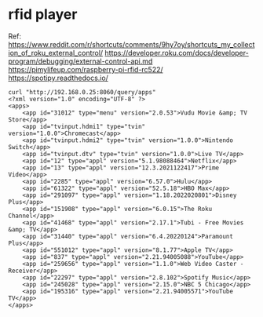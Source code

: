 # rfid player

Ref:
https://www.reddit.com/r/shortcuts/comments/9hy7oy/shortcuts_my_collection_of_roku_external_control/
https://developer.roku.com/docs/developer-program/debugging/external-control-api.md
https://pimylifeup.com/raspberry-pi-rfid-rc522/
https://spotipy.readthedocs.io/

```
curl "http://192.168.0.25:8060/query/apps"
<?xml version="1.0" encoding="UTF-8" ?>
<apps>
	<app id="31012" type="menu" version="2.0.53">Vudu Movie &amp; TV Store</app>
	<app id="tvinput.hdmi1" type="tvin" version="1.0.0">Chromecast</app>
	<app id="tvinput.hdmi2" type="tvin" version="1.0.0">Nintendo Switch</app>
	<app id="tvinput.dtv" type="tvin" version="1.0.0">Live TV</app>
	<app id="12" type="appl" version="5.1.98088464">Netflix</app>
	<app id="13" type="appl" version="12.3.2021122417">Prime Video</app>
	<app id="2285" type="appl" version="6.57.0">Hulu</app>
	<app id="61322" type="appl" version="52.5.18">HBO Max</app>
	<app id="291097" type="appl" version="1.18.2022020801">Disney Plus</app>
	<app id="151908" type="appl" version="6.0.15">The Roku Channel</app>
	<app id="41468" type="appl" version="2.17.1">Tubi - Free Movies &amp; TV</app>
	<app id="31440" type="appl" version="6.4.20220124">Paramount Plus</app>
	<app id="551012" type="appl" version="8.1.77">Apple TV</app>
	<app id="837" type="appl" version="2.21.94005088">YouTube</app>
	<app id="259656" type="appl" version="1.1.0">Web Video Caster - Receiver</app>
	<app id="22297" type="appl" version="2.8.102">Spotify Music</app>
	<app id="245028" type="appl" version="2.15.0">NBC 5 Chicago</app>
	<app id="195316" type="appl" version="2.21.94005571">YouTube TV</app>
</apps>
```

